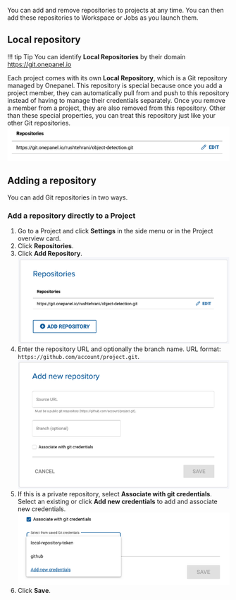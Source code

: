 You can add and remove repositories to projects at any time. You can then add these repositories to Workspace or Jobs as you launch them.

## Local repository

!!! tip Tip
    You can identify **Local Repositories** by their domain https://git.onepanel.io

Each project comes with its own **Local Repository**, which is a Git repository managed by Onepanel. This repository is special because once you add a project member, they can automatically pull from and push to this repository instead of having to manage their credentials separately. Once you remove a member from a project, they are also removed from this repository. Other than these special properties, you can treat this repository just like your other Git repositories.
![](../assets/img/repositories-174826.png)

## Adding a repository
You can add Git repositories in two ways.

### Add a repository directly to a Project
1. Go to a Project and click **Settings** in the side menu or in the Project overview card.
2. Click **Repositories**.
3. Click **Add Repository**.
![](../assets/img/repositories-175339.png)
4. Enter the repository URL and optionally the branch name. URL format: `https://github.com/account/project.git`.
![](../assets/img/repositories-175524.png)
5. If this is a private repository, select **Associate with git credentials**. Select an existing or click **Add new credentials** to add and associate new credentials.
![](../assets/img/repositories-175904.png)
6. Click **Save**.